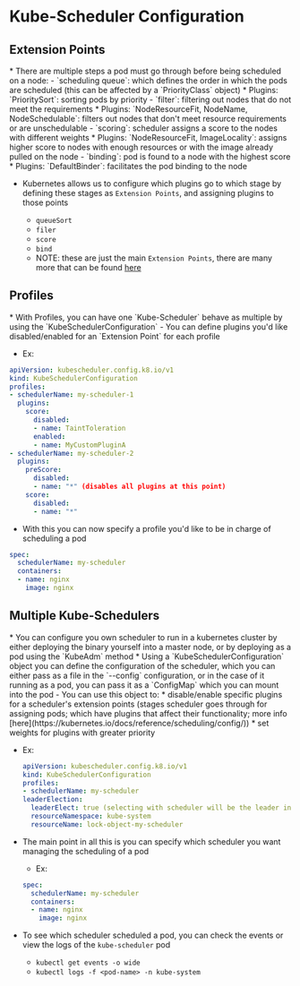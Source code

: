 <h1>Kube-Scheduler Configuration</h1>
<h2>Extension Points</h2>
* There are multiple steps a pod must go through before being scheduled on a node:
  - `scheduling queue`: which defines the order in which the pods are scheduled (this can be affected by a `PriorityClass` object)
    * Plugins: `PrioritySort`: sorting pods by priority
  - `filter`: filtering out nodes that do not meet the requirements
    * Plugins: `NodeResourceFit, NodeName, NodeSchedulable`: filters out nodes that don't meet resource requirements or are unschedulable
  - `scoring`: scheduler assigns a score to the nodes with different weights
    * Plugins: `NodeResourceFit, ImageLocality`: assigns higher score to nodes with enough resources or with the image already pulled on the node
  - `binding`: pod is found to a node with the highest score
    * Plugins: `DefaultBinder`: facilitates the pod binding to the node

* Kubernetes allows us to configure which plugins go to which stage by defining these stages as `Extension Points`, and assigning plugins to those points
  - `queueSort`
  - `filer`
  - `score`
  - `bind`

  * NOTE: these are just the main `Extension Points`, there are many more that can be found [here](https://kubernetes.io/docs/reference/scheduling/config/#extension-points)
<h2>Profiles</h2>
* With Profiles, you can have one `Kube-Scheduler` behave as multiple by using the `KubeSchedulerConfiguration`
  - You can define plugins you'd like disabled/enabled for an `Extension Point` for each profile

* Ex:

```yml
apiVersion: kubescheduler.config.k8.io/v1
kind: KubeSchedulerConfiguration
profiles:
- schedulerName: my-scheduler-1
  plugins:
    score:
      disabled:
      - name: TaintToleration
      enabled:
      - name: MyCustomPluginA
- schedulerName: my-scheduler-2
  plugins:
    preScore:
      disabled:
      - name: "*" (disables all plugins at this point)
    score:
      disabled:
      - name: "*"
```

* With this you can now specify a profile you'd like to be in charge of scheduling a pod

```yml
spec:
  schedulerName: my-scheduler
  containers:
  - name: nginx
    image: nginx
```

<h2>Multiple Kube-Schedulers</h2>
* You can configure you own scheduler to run in a kubernetes cluster by either deploying the binary yourself into a master node, or by deploying as a pod using the `KubeAdm` method
* Using a `KubeSchedulerConfiguration` object you can define the configuration of the scheduler, which you can either pass as a file in the `--config` configuration, or in the case of it running as a pod, you can pass it as a `ConfigMap` which you can mount into the pod
  - You can use this object to:
    * disable/enable specific plugins for a scheduler's extension points (stages scheduler goes through for assigning pods; which have plugins that affect their functionality; more info [here](https://kubernetes.io/docs/reference/scheduling/config/))
    * set weights for plugins with greater priority

* Ex:

   ```yml
   apiVersion: kubescheduler.config.k8.io/v1
   kind: KubeSchedulerConfiguration
   profiles:
   - schedulerName: my-scheduler
   leaderElection:
     leaderElect: true (selecting with scheduler will be the leader in a cluster)
     resourceNamespace: kube-system
     resourceName: lock-object-my-scheduler
   ```

* The main point in all this is you can specify which scheduler you want managing the scheduling of a pod 
  - Ex:

   ```yml
   spec:
     schedulerName: my-scheduler
     containers:
     - name: nginx
       image: nginx
   ```

* To see which scheduler scheduled a pod, you can check the events or view the logs of the `kube-scheduler` pod
  - `kubectl get events -o wide`
  - `kubectl logs -f <pod-name> -n kube-system`
